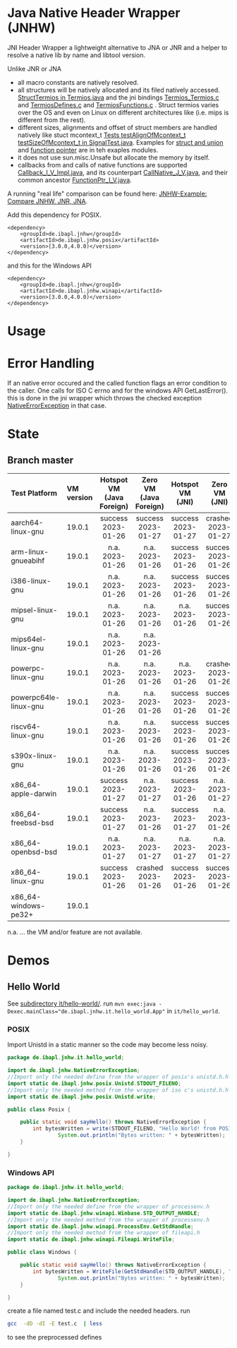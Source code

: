 # Java Native Header Wrapper (JNHW)

JNI Header Wrapper a lightweight alternative to JNA or JNR
and a helper to resolve a native lib by name and libtool version.

Unlike JNR or JNA
* all macro constants are natively resolved.
* all structures will be natively allocated and its filed natively accessed. [StructTermios in Termios.java](./de.ibapl.jnhw.posix/src/main/java/de/ibapl/jnhw/posix/Termios.java) and the jni bindings [Termios_Termios.c](de.ibapl.jnhw.posix/src/main/native/Termios_Termios.c) and [TermiosDefines.c](de.ibapl.jnhw.posix/src/main/native/TermiosDefines.c) and [TermiosFunctions.c](de.ibapl.jnhw.posix/src/main/native/TermiosFunctions.c) . Struct termios varies over the OS and even on Linux on different architectures like (i.e. mips is different from the rest).
* different sizes, alignments and offset of struct members are handled natively like stuct mcontext_t [Tests testAlignOfMcontext_t testSizeOfMcontext_t in SignalTest.java](./de.ibapl.jnhw.posix/src/test/java/de/ibapl/jnhw/posix/SignalTest.java).
  Examples for [struct and union](./it/fun-with-memory-and-function-pointers/src/main/java/de/ibapl/jnhw/it/fun_with_memory_and_function_pointers/Struct.java)
  and [function pointer](./it/fun-with-memory-and-function-pointers/src/main/java/de/ibapl/jnhw/it/fun_with_memory_and_function_pointers/FunctionPointer.java) are in teh exaples modules.
* it does not use sun.misc.Unsafe but allocate the memory by itself.
* callbacks from and calls of native functions are supported [Callback_I_V_Impl.java](de.ibapl.jnhw.common/src/main/java/de/ibapl/jnhw/common/callback/Callback_I_V_Impl.java),
  and its counterpart [CallNative_J_V.java](de.ibapl.jnhw.common/src/main/java/de/ibapl/jnhw/common/nativecall/CallNative_J_V.java),
  and their common ancestor [FunctionPtr_I_V.java](de.ibapl.jnhw.common/src/main/java/de/ibapl/jnhw/common/nativepointer/FunctionPtr_I_V.java).

A running "real life" comparison can be found here: [JNHW-Example: Compare JNHW, JNR, JNA](./it/jnhw-jna-jnr/src/main/java/de/ibapl/jnhw/it/jnhw_jna_jnr/).

Add this dependency for POSIX.

```
<dependency>
    <groupId>de.ibapl.jnhw</groupId>
    <artifactId>de.ibapl.jnhw.posix</artifactId>
    <version>[3.0.0,4.0.0)</version>
</dependency>
```
and this for the Windows API

```
<dependency>
    <groupId>de.ibapl.jnhw</groupId>
    <artifactId>de.ibapl.jnhw.winapi</artifactId>
    <version>[3.0.0,4.0.0)</version>
</dependency>
```
# Usage

# Error Handling

If an native error occured and the called function flags an error condition to the caller. One calls for ISO C errno and for the windows API GetLastError(). this is done in the jni wrapper which throws the checked exception [NativeErrorException](./de.ibapl.jnhw.common/src/main/java/de/ibapl/jnhw/NativeErrorException.java) in that case.

# State

## Branch master

| Test Platform         | VM version | Hotspot VM (Java Foreign)  | Zero VM (Java Foreign)  | Hotspot VM (JNI)   | Zero VM (JNI)  |
| :-------------------- | :--------- | :------------------------: | :---------------------: | :----------------: | :----------------: |
| aarch64-linux-gnu     | 19.0.1     | success         2023-01-26 | success      2023-01-27 | success 2023-01-27 | crashed 2023-01-27 |
| arm-linux-gnueabihf   | 19.0.1     | n.a.            2023-01-26 | n.a.         2023-01-26 | success 2023-01-26 | success 2023-01-26 |
| i386-linux-gnu        | 19.0.1     | n.a.            2023-01-26 | n.a.         2023-01-26 | success 2023-01-26 | success 2023-01-26 |
| mipsel-linux-gnu      | 19.0.1     | n.a.            2023-01-26 | n.a.         2023-01-26 | n.a.    2023-01-26 | success 2023-01-26 |
| mips64el-linux-gnu    | 19.0.1     | n.a.            2023-01-26 | n.a.         2023-01-26 |                    |                    |
| powerpc-linux-gnu     | 19.0.1     | n.a.            2023-01-26 | n.a.         2023-01-26 | n.a.    2023-01-26 | crashed 2023-01-26 |
| powerpc64le-linux-gnu | 19.0.1     | n.a.            2023-01-26 | n.a.         2023-01-26 | success 2023-01-26 | success 2023-01-26 |
| riscv64-linux-gnu     | 19.0.1     | n.a.            2023-01-26 | n.a.         2023-01-26 | success 2023-01-26 | success 2023-01-26 |
| s390x-linux-gnu       | 19.0.1     | n.a.            2023-01-26 | n.a.         2023-01-26 | success 2023-01-26 | success 2023-01-26 |
| x86_64-apple-darwin   | 19.0.1     | success         2023-01-27 | n.a.         2023-01-27 | success 2023-01-26 | n.a.    2023-01-27 |
| x86_64-freebsd-bsd    | 19.0.1     | success         2023-01-27 | n.a.         2023-01-26 | success 2023-01-27 | n.a.    2023-01-26 |
| x86_64-openbsd-bsd    | 19.0.1     | n.a.            2023-01-27 | n.a.         2023-01-27 | n.a.    2023-01-27 | n.a.    2023-01-27 |
| x86_64-linux-gnu      | 19.0.1     | success         2023-01-26 | crashed      2023-01-26 | success 2023-01-26 | success 2023-01-26 |
| x86_64-windows-pe32+  | 19.0.1     |                            |                         |                    |                    |

n.a. ... the VM and/or feature are  not available.

# Demos
## Hello World
See [subdirectory it/hello-world/](./it/hello-world).
run `mvn exec:java -Dexec.mainClass="de.ibapl.jnhw.it.hello_world.App"` in `it/hello_world`.

### POSIX

Import Unistd in a static manner so the code may become less noisy.

```java
package de.ibapl.jnhw.it.hello_world;

import de.ibapl.jnhw.NativeErrorException;
//Import only the needed define from the wrapper of posix's unistd.h.h
import static de.ibapl.jnhw.posix.Unistd.STDOUT_FILENO;
//Import only the needed method from the wrapper of iso c's unistd.h.h
import static de.ibapl.jnhw.posix.Unistd.write;

public class Posix {

	public static void sayHello() throws NativeErrorException {
		int bytesWritten = write(STDOUT_FILENO, "Hello World! from POSIX\n".getBytes());
                System.out.println("Bytes written: " + bytesWritten);
	}

}
```

### Windows API

```java
package de.ibapl.jnhw.it.hello_world;

import de.ibapl.jnhw.NativeErrorException;
//Import only the needed define from the wrapper of processenv.h
import static de.ibapl.jnhw.winapi.Winbase.STD_OUTPUT_HANDLE;
//Import only the needed method from the wrapper of processenv.h
import static de.ibapl.jnhw.winapi.ProcessEnv.GetStdHandle;
//Import only the needed method from the wrapper of fileapi.h
import static de.ibapl.jnhw.winapi.Fileapi.WriteFile;

public class Windows {

	public static void sayHello() throws NativeErrorException {
		int bytesWritten = WriteFile(GetStdHandle(STD_OUTPUT_HANDLE), "Hello World! from WIN API\n".getBytes());
                System.out.println("Bytes written: " + bytesWritten);
	}

}
```

create a file named test.c and include the needed headers.
run
```sh
gcc  -dD -dI -E test.c  | less
```
to see the preprocessed defines
